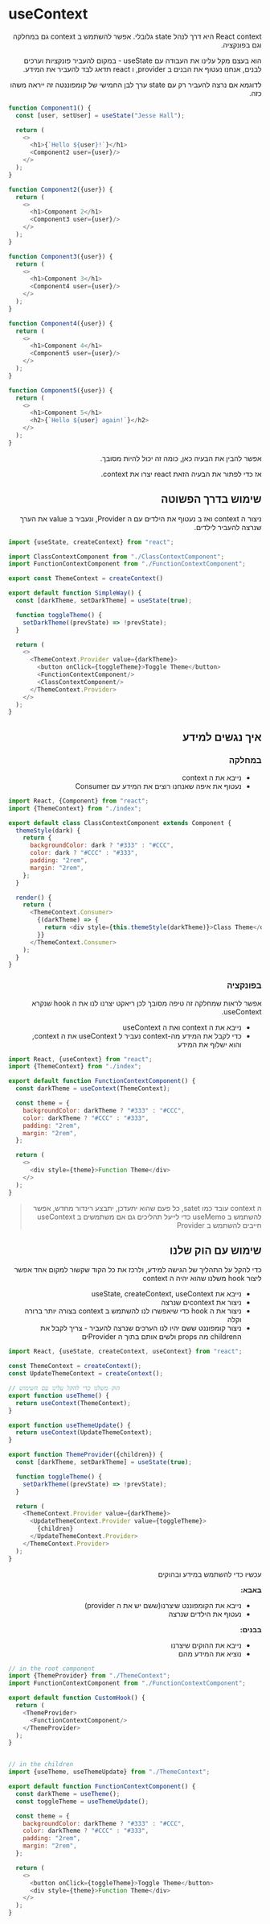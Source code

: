 # useContext

<div dir="rtl">
React context היא דרך לנהל state גלובלי. אפשר להשתמש ב context גם במחלקה וגם בפונקציה.

הוא בעצם מקל עלינו את העבודה עם useState - במקום להעביר פונקציות וערכים לבנים, אנחנו נעטוף את הבנים ב provider, ו react
תדאג לבד להעביר את המידע.

לדוגמא אם נרצה להעביר רק עם state ערך לבן החמישי של קומפוננטה זה ייראה משהו כזה.

<div dir="ltr">

```js
function Component1() {
  const [user, setUser] = useState("Jesse Hall");

  return (
    <>
      <h1>{`Hello ${user}!`}</h1>
      <Component2 user={user}/>
    </>
  );
}

function Component2({user}) {
  return (
    <>
      <h1>Component 2</h1>
      <Component3 user={user}/>
    </>
  );
}

function Component3({user}) {
  return (
    <>
      <h1>Component 3</h1>
      <Component4 user={user}/>
    </>
  );
}

function Component4({user}) {
  return (
    <>
      <h1>Component 4</h1>
      <Component5 user={user}/>
    </>
  );
}

function Component5({user}) {
  return (
    <>
      <h1>Component 5</h1>
      <h2>{`Hello ${user} again!`}</h2>
    </>
  );
}
```

</div>
אפשר להבין את הבעיה כאן, כומה זה יכול להיות מסובך.

אז כדי לפתור את הבעיה הזאת react יצרו את context.

## שימוש בדרך הפשוטה

ניצור ה context ואז ב נעטוף את הילדים עם ה Provider, ונעביר ב value את הערך שנרצה להעביר לילדים.
<div dir="ltr"> 

```js
import {useState, createContext} from "react";

import ClassContextComponent from "./ClassContextComponent";
import FunctionContextComponent from "./FunctionContextComponent";

export const ThemeContext = createContext()

export default function SimpleWay() {
  const [darkTheme, setDarkTheme] = useState(true);

  function toggleTheme() {
    setDarkTheme((prevState) => !prevState);
  }

  return (
    <>
      <ThemeContext.Provider value={darkTheme}>
        <button onClick={toggleTheme}>Toggle Theme</button>
        <FunctionContextComponent/>
        <ClassContextComponent/>
      </ThemeContext.Provider>
    </>
  );
}
```

</div>

## איך נגשים למידע

### במחלקה

* נייבא את ה context
* נעטוף את איפה שאנחנו רוצים את המידע עם Consumer

<div dir="ltr">

```js
import React, {Component} from "react";
import {ThemeContext} from "./index";

export default class ClassContextComponent extends Component {
  themeStyle(dark) {
    return {
      backgroundColor: dark ? "#333" : "#CCC",
      color: dark ? "#CCC" : "#333",
      padding: "2rem",
      margin: "2rem",
    };
  }

  render() {
    return (
      <ThemeContext.Consumer>
        {(darkTheme) => {
          return <div style={this.themeStyle(darkTheme)}>Class Theme</div>;
        }}
      </ThemeContext.Consumer>
    );
  }
}
```

</div>

### בפונקציה

אפשר לראות שמחלקה זה טיפה מסובך לכן ריאקט יצרנו לנו את ה hook שנקרא useContext.

* נייבא את ה context ואת ה useContext
* כדי לקבל את המידע מה-context נעביר ל useContext את ה context, והוא ישלוף את המידע

<div dir="ltr">

```js
import React, {useContext} from "react";
import {ThemeContext} from "./index";

export default function FunctionContextComponent() {
  const darkTheme = useContext(ThemeContext);

  const theme = {
    backgroundColor: darkTheme ? "#333" : "#CCC",
    color: darkTheme ? "#CCC" : "#333",
    padding: "2rem",
    margin: "2rem",
  };

  return (
    <>
      <div style={theme}>Function Theme</div>
    </>
  );
}
```

</div>

> ה context עובד כמו satet, כל פעם שהוא יתעדכן, יתבצע רינדור מחדש, אפשר להשתמש ב useMemo כדי לייעל תהליכים
> גם אם משתמשים ב useContext חייבים להשתמש ב Provider

## שימוש עם הוק שלנו

כדי להקל על התהליך של הגישה למידע, ולרכז את כל הקוד שקשור למקום אחד אפשר ליצור hook משלנו שהוא יהיה ה context

* נייבא את useState, createContext, useContext
* ניצור את contextים שנרצה
* ניצור את ה hook כדי שיאפשרו לנו להשתמש ב context בצורה יותר ברורה וקלה
* ניצור קומפוננט ששם יהיו לנו הערכים שנרצה להעביר - צריך לקבל את הchildren מה props ולשים אותם בתוך ה Providerים

<div dir="ltr">

```js
import React, {useState, createContext, useContext} from "react";

const ThemeContext = createContext();
const UpdateThemeContext = createContext();

// הוק משלנו כדי להקל עלינו עם השימוש
export function useTheme() {
  return useContext(ThemeContext);
}

export function useThemeUpdate() {
  return useContext(UpdateThemeContext);
}

export function ThemeProvider({children}) {
  const [darkTheme, setDarkTheme] = useState(true);

  function toggleTheme() {
    setDarkTheme((prevState) => !prevState);
  }

  return (
    <ThemeContext.Provider value={darkTheme}>
      <UpdateThemeContext.Provider value={toggleTheme}>
        {children}
      </UpdateThemeContext.Provider>
    </ThemeContext.Provider>
  );
}
```

</div>
עכשיו כדי להשתמש במידע ובהוקים

**באבא:**

* נייבא את הקומפוננט שיצרנו(ששם יש את ה provider)
* נעטוף את הילדים שנרצה

**בבנים:**

* נייבא את ההוקים שיצרנו
* נוציא את המידע מהם

<div dir="ltr">

```js
// in the root component
import {ThemeProvider} from "./ThemeContext";
import FunctionContextComponent from "./FunctionContextComponent";

export default function CustomHook() {
  return (
    <ThemeProvider>
      <FunctionContextComponent/>
    </ThemeProvider>
  );
}


// in the children
import {useTheme, useThemeUpdate} from "./ThemeContext";

export default function FunctionContextComponent() {
  const darkTheme = useTheme();
  const toggleTheme = useThemeUpdate();

  const theme = {
    backgroundColor: darkTheme ? "#333" : "#CCC",
    color: darkTheme ? "#CCC" : "#333",
    padding: "2rem",
    margin: "2rem",
  };

  return (
    <>
      <button onClick={toggleTheme}>Toggle Theme</button>
      <div style={theme}>Function Theme</div>
    </>
  );
}
```

</div>

</div>